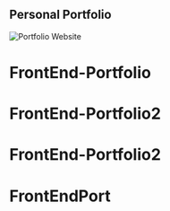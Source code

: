 ## Personal Portfolio

![Portfolio Website](https://i.ibb.co/WgPMpts/image.png)
# FrontEnd-Portfolio
# FrontEnd-Portfolio2
# FrontEnd-Portfolio2
# FrontEndPort
